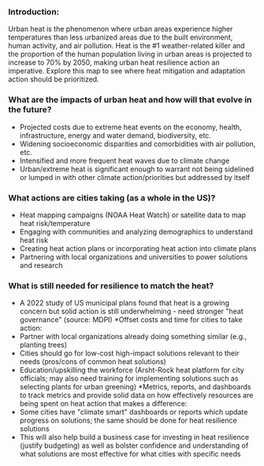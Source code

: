 ### Introduction: 
Urban heat is the phenomenon where urban areas experience higher temperatures than less urbanized areas due to the built environment, human activity, and air pollution. Heat is the #1 weather-related killer and the proportion of the human population living in urban areas is projected to increase to 70% by 2050, making urban heat resilience action an imperative. Explore this map to see where heat mitigation and adaptation action should be prioritized.


### What are the impacts of urban heat and how will that evolve in the future?
* Projected costs due to extreme heat events on the economy, health, infrastructure, energy and water demand, biodiversity, etc.
* Widening socioeconomic disparities and comorbidities with air pollution, etc.
* Intensified and more frequent heat waves due to climate change
* Urban/extreme heat is significant enough to warrant not being sidelined or lumped in with other climate action/priorities but addressed by itself

### What actions are cities taking (as a whole in the US)?
* Heat mapping campaigns (NOAA Heat Watch) or satellite data to map heat risk/temperature
* Engaging with communities and analyzing demographics to understand heat risk
* Creating heat action plans or incorporating heat action into climate plans
* Partnering with local organizations and universities to power solutions and research

### What is still needed for resilience to match the heat?
* A 2022 study of US municipal plans found that heat is a growing concern but solid action is still underwhelming - need stronger "heat governance" (source: MDPI)
*Offset costs and time for cities to take action:
* Partner with local organizations already doing something similar (e.g., planting trees)
* Cities should go for low-cost high-impact solutions relevant to their needs (pros/cons of common heat solutions)
* Education/upskilling the workforce (Arsht-Rock heat platform for city officials; may also need training for implementing solutions such as selecting plants for urban greening)
*Metrics, reports, and dashboards to track metrics and provide solid data on how effectively resources are being spent on heat action that makes a difference:
* Some cities have "climate smart" dashboards or reports which update progress on solutions; the same should be done for heat resilience solutions
* This will also help build a business case for investing in heat resilience (justify budgeting) as well as bolster confidence and understanding of what solutions are most effective for what cities with specific needs